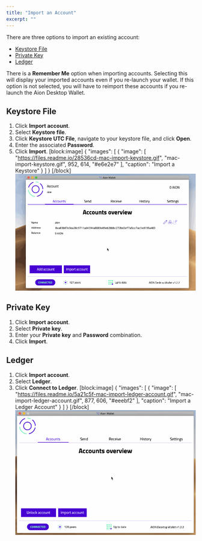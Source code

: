 ```yaml
---
title: "Import an Account"
excerpt: ""
---
```

There are three options to import an existing account:

- [Keystore File](#section-keystore-file)
- [Private Key](#section-private-key)
- [Ledger](#section-ledger)

There is a **Remember Me** option when importing accounts. Selecting this will display your imported accounts even if you re-launch your wallet. If this option is not selected, you will have to reimport these accounts if you re-launch the Aion Desktop Wallet.

## Keystore File

1. Click **Import account**.
2. Select **Keystore file**.
3. Click **Keystore UTC File**, navigate to your keystore file, and click **Open**.
4. Enter the associated **Password**.
5. Click **Import**.
[block:image]
{
  "images": [
    {
      "image": [
        "https://files.readme.io/28536cd-mac-import-keystore.gif",
        "mac-import-keystore.gif",
        952,
        614,
        "#e6e2e7"
      ],
      "caption": "Import a Keystore"
    }
  ]
}
[/block]
![Importing a Keystore File](images/mac-import-keystore.gif)

## Private Key

1. Click **Import account**.
2. Select **Private key**.
3. Enter your **Private key** and **Password** combination.
4. Click **Import**.

## Ledger

1. Click **Import account**.
2. Select **Ledger**.
3. Click **Connect to Ledger**.
[block:image]
{
  "images": [
    {
      "image": [
        "https://files.readme.io/5a21c5f-mac-import-ledger-account.gif",
        "mac-import-ledger-account.gif",
        877,
        606,
        "#eeebf2"
      ],
      "caption": "Import a Ledger Account"
    }
  ]
}
[/block]
![Importing a Ledger Account](images/mac-import-ledger-account.gif)